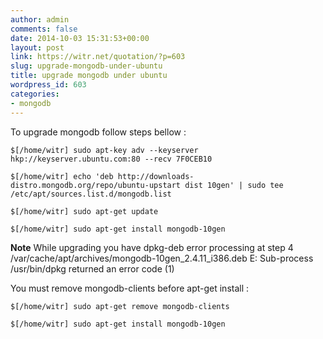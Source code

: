```yaml
---
author: admin
comments: false
date: 2014-10-03 15:31:53+00:00
layout: post
link: https://witr.net/quotation/?p=603
slug: upgrade-mongodb-under-ubuntu
title: upgrade mongodb under ubuntu
wordpress_id: 603
categories:
- mongodb
---
```




To upgrade mongodb follow steps bellow :

    
    
    
    $[/home/witr] sudo apt-key adv --keyserver hkp://keyserver.ubuntu.com:80 --recv 7F0CEB10
    
    $[/home/witr] echo 'deb http://downloads-distro.mongodb.org/repo/ubuntu-upstart dist 10gen' | sudo tee /etc/apt/sources.list.d/mongodb.list
    
    $[/home/witr] sudo apt-get update
    
    $[/home/witr] sudo apt-get install mongodb-10gen
    
    



**Note**
While upgrading you have dpkg-deb error processing at step 4
/var/cache/apt/archives/mongodb-10gen_2.4.11_i386.deb
E: Sub-process /usr/bin/dpkg returned an error code (1)

You must remove mongodb-clients before apt-get install :

    
    
    
    $[/home/witr] sudo apt-get remove mongodb-clients
    
    $[/home/witr] sudo apt-get install mongodb-10gen
    
    




